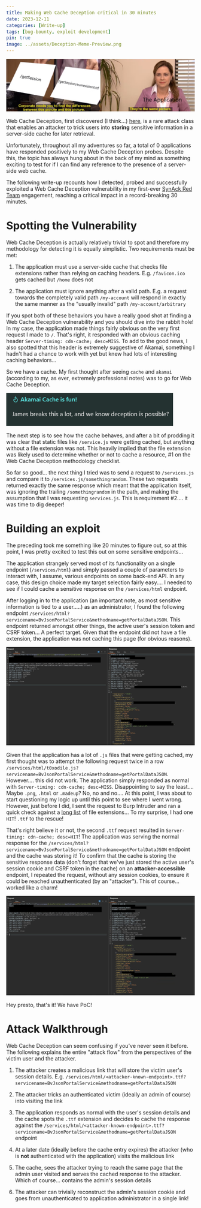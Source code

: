 ```yaml
---
title: Making Web Cache Deception critical in 30 minutes
date: 2023-12-11
categories: [Write-up]
tags: [bug-bounty, exploit development]
pin: true
image: ../assets/Deception-Meme-Preview.png
---
```


![Web Cache Deception Meme](../assets/Deception-Meme.png)

Web Cache Deception, first discovered (I think...) [here](https://www.blackhat.com/docs/us-17/wednesday/us-17-Gil-Web-Cache-Deception-Attack-wp.pdf), is a rare attack class that enables an attacker to trick users into **storing** sensitive information in a server-side cache for later retrieval.

Unfortunately, throughout all my adventures so far, a total of 0 applications have responded positively to my Web Cache Deception probes. Despite this, the topic has always hung about in the back of my mind as something exciting to test for if I can find any reference to the presence of a server-side web cache.

The following write-up recounts how I detected, probed and successfully exploited a Web Cache Deception vulnerability in my first-ever [SynAck Red Team](https://www.synack.com/red-team/) engagement, reaching a critical impact in a record-breaking 30 minutes.

# Spotting the Vulnerability

Web Cache Deception is actually relatively trivial to spot and therefore my methodology for detecting it is equally simplistic. Two requirements must be met:

1. The application must use a server-side cache that checks file extensions rather than relying on caching headers. E.g. `/favicon.ico` gets cached but `/home` does not
    
2. The application must ignore anything after a valid path. E.g. a request towards the completely valid path `/my-account` will respond in exactly the same manner as the "usually invalid" path `/my-account/arbitrary`
    

If you spot both of these behaviors you have a really good shot at finding a Web Cache Deception vulnerability and you should dive into the rabbit hole! In my case, the application made things fairly obvious on the very first request I made to `/`. That's right, it responded with an obvious caching header `Server-timing: cdn-cache; desc=MISS`. To add to the good news, I also spotted that this header is extremely suggestive of Akamai, something I hadn't had a chance to work with yet but knew had lots of interesting caching behaviors...

So we have a cache. My first thought after seeing `cache` and `akamai` (according to my, as ever, extremely professional notes) was to go for Web Cache Deception.

![](../assets/Notes-James.png)

The next step is to see how the cache behaves, and after a bit of prodding it was clear that static files like `/service.js` were getting cached, but anything without a file extension was not. This heavily implied that the file extension was likely used to determine whether or not to cache a resource, #1 on the Web Cache Deception methodology checklist.

So far so good... the next thing I tried was to send a request to `/services.js` and compare it to `/services.js/somethingrandom`. These two requests returned exactly the same response which meant that the application itself, was ignoring the trailing `/somethingrandom` in the path, and making the assumption that I was requesting `services.js`. This is requirement #2.... it was time to dig deeper!

# Building an exploit

The preceding took me something like 20 minutes to figure out, so at this point, I was pretty excited to test this out on some sensitive endpoints...

The application strangely served most of its functionality on a single endpoint (`/services/html`) and simply passed a couple of parameters to interact with, I assume, various endpoints on some back-end API. In any case, this design choice made my target selection fairly easy.... I needed to see if I could cache a sensitive response on the `/services/html` endpoint.

After logging in to the application (an important note, as most sensitive information is tied to a user.....) as an administrator, I found the following endpoint `/services/html?servicename=BvJsonPortalService&methodname=getPortalDataJSON`. This endpoint returned amongst other things, the active user's session token and CSRF token... A perfect target. Given that the endpoint did not have a file extension, the application was not caching this page (for obvious reasons).

![](../assets/Deception%20Target.png)

Given that the application has a lot of `.js` files that were getting cached, my first thought was to attempt the following request twice in a row `/services/html/t0xodile.js?servicename=BvJsonPortalService&methodname=getPortalDataJSON`. However.... this did not work. The application simply responded as normal with `Server-timing: cdn-cache; desc=MISS`. Disappointing to say the least.... Maybe `.png`, `.html` or `.madeup`? No, no and no.... At this point, I was about to start questioning my logic up until this point to see where I went wrong. However, just before I did, I sent the request to Burp Intruder and ran a quick check against a [long list](https://github.com/danielmiessler/SecLists/blob/master/Fuzzing/extension-test.txt) of file extensions... To my surprise, I had one `HIT`! `.ttf` to the rescue!

That's right believe it or not, the second `.ttf` request resulted in `Server-timing: cdn-cache; desc=HIT`! The application was serving the normal response for the `/services/html?servicename=BvJsonPortalService&methodname=getPortalDataJSON` endpoint and the cache was storing it! To confirm that the cache is storing the sensitive response data (don't forget that we've just stored the active user's session cookie and CSRF token in the cache) on an **attacker-accessible** endpoint, I repeated the request, without any session cookies, to ensure it could be reached unauthenticated (by an "attacker"). This of course... worked like a charm!

![](../assets/Deception%20Target%20Hit.png)

Hey presto, that's it! We have PoC!

# Attack Walkthrough

Web Cache Deception can seem confusing if you've never seen it before. The following explains the entire "attack flow" from the perspectives of the victim user and the attacker.

1. The attacker creates a malicious link that will store the victim user's session details. E.g. `/services/html/<attacker-known-endpoint>.ttf?servicename=BvJsonPortalService&methodname=getPortalDataJSON`
    
2. The attacker tricks an authenticated victim (ideally an admin of course) into visiting the link
    
3. The application responds as normal with the user's session details and the cache spots the `.ttf` extension and decides to cache the response against the `/services/html/<attacker-known-endpoint>.ttf?servicename=BvJsonPortalService&methodname=getPortalDataJSON` endpoint
    
4. At a later date (ideally before the cache entry expires) the attacker (who is **not** authenticated with the application) visits the malicious link
    
5. The cache, sees the attacker trying to reach the same page that the admin user visited and serves the cached response to the attacker. Which of course... contains the admin's session details
    
6. The attacker can trivially reconstruct the admin's session cookie and goes from unauthenticated to application administrator in a single link!
